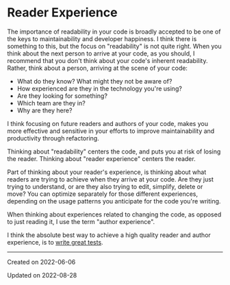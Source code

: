 # Reader Experience

The importance of readability in your code is broadly accepted to be one of the keys to maintainability and developer happiness. I think there is something to this, but the focus on "readability" is not quite right. When you think about the next person to arrive at your code, as you should, I recommend that you don't think about your code's inherent readability. Rather, think about a person, arriving at the scene of your code:

- What do they know? What might they not be aware of?
- How experienced are they in the technology you're using?
- Are they looking for something?
- Which team are they in?
- Why are they here?

I think focusing on future readers and authors of your code, makes you more effective and sensitive in your efforts to improve maintainability and productivity through refactoring.

Thinking about "readability" centers the code, and puts you at risk of losing the reader. Thinking about "reader experience" centers the reader.

Part of thinking about your reader's experience, is thinking about what readers are trying to achieve when they arrive at your code. Are they just trying to understand, or are they also trying to edit, simplify, delete or move? You can optimize separately for those different experiences, depending on the usage patterns you anticipate for the code you're writing.

When thinking about experiences related to changing the code, as opposed to just reading it, I use the term "author experience".

I think the absolute best way to achieve a high quality reader and author experience, is to [write great tests](/writing/tests).

---
Created on 2022-06-06

Updated on 2022-08-28